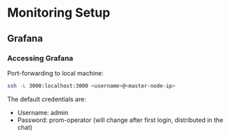 # Monitoring Setup

## Grafana

### Accessing Grafana

Port-forwarding to local machine:

```bash
ssh -L 3000:localhost:3000 <username>@<master-node-ip>
```

The default credentials are:
- Username: admin
- Password: prom-operator (will change after first login, distributed in the chat)
